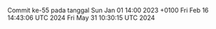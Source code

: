Commit ke-55 pada tanggal Sun Jan 01 14:00 2023 +0100
Fri Feb 16 14:43:06 UTC 2024
Fri May 31 10:30:15 UTC 2024

